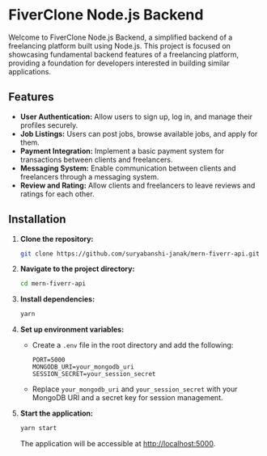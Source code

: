# FiverClone Node.js Backend

Welcome to FiverClone Node.js Backend, a simplified backend of a freelancing platform built using Node.js. This project is focused on showcasing fundamental backend features of a freelancing platform, providing a foundation for developers interested in building similar applications.

## Features

- **User Authentication:** Allow users to sign up, log in, and manage their profiles securely.
- **Job Listings:** Users can post jobs, browse available jobs, and apply for them.
- **Payment Integration:** Implement a basic payment system for transactions between clients and freelancers.
- **Messaging System:** Enable communication between clients and freelancers through a messaging system.
- **Review and Rating:** Allow clients and freelancers to leave reviews and ratings for each other.

## Installation

1. **Clone the repository:**

   ```bash
   git clone https://github.com/suryabanshi-janak/mern-fiverr-api.git
   ```

2. **Navigate to the project directory:**

   ```bash
   cd mern-fiverr-api
   ```

3. **Install dependencies:**

   ```bash
   yarn
   ```

4. **Set up environment variables:**

   - Create a `.env` file in the root directory and add the following:
     ```env
     PORT=5000
     MONGODB_URI=your_mongodb_uri
     SESSION_SECRET=your_session_secret
     ```
   - Replace `your_mongodb_uri` and `your_session_secret` with your MongoDB URI and a secret key for session management.

5. **Start the application:**
   ```bash
   yarn start
   ```
   The application will be accessible at [http://localhost:5000](http://localhost:5000).
